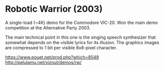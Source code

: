 # Robotic Warrior (2003)

A single-load (~4K) demo for the Commodore VIC-20. Won the main demo
competition at the Alternative Party 2003.

The main technical point in this one is the singing speech synthesizer that
somewhat depends on the visible lyrics for its illusion. The graphics images
are compressed to 1 bit per visible 8x8-pixel character.

https://www.pouet.net/prod.php?which=8549
http://pelulamu.net/viznut/demos/rw/
